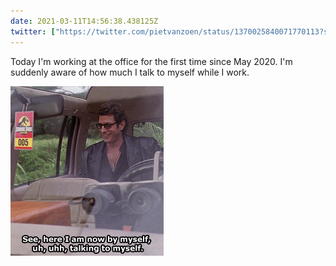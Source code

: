 ```yaml
---
date: 2021-03-11T14:56:38.438125Z
twitter: ["https://twitter.com/pietvanzoen/status/1370025840071770113?s=20"]
---
```

Today I'm working at the office for the first time since May 2020. I'm suddenly aware of how much I talk to myself while I work. 

![](/media/here-i-am.gif)
